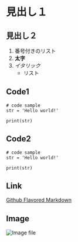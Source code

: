 # 見出し１
## 見出し２

1. 番号付きのリスト
2. **太字**
3. _イタリック_
    - リスト

## Code1

    # code sample
    str = 'Hello world!'

    print(str)

## Code2

```
# code sample
str = 'Hello world!'

print(str)
```

## Link
[Github Flavored Markdown](https://www.google.com)

## Image
![Image file](hoge.png)
